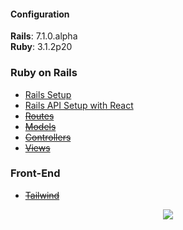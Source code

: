 <div id="top"></div>

#### Configuration
<strong>Rails</strong>: 7.1.0.alpha <br>
<strong>Ruby</strong>: 3.1.2p20
<br>

### Ruby on Rails

* [Rails Setup](/setup.md)
* [Rails API Setup with React](/react.md)
* ~~[Routes](/routes.md)~~
* ~~[Models](/models.md)~~
* ~~[Controllers](/controllers.md)~~
* ~~[Views](views.md)~~

### Front-End

* ~~[Tailwind](/tailwind.md)~~

<p align="center">
  <img src="https://visitor-badge.laobi.icu/badge?page_id=adrianHards/rails-guide" id="counter">
</p>
